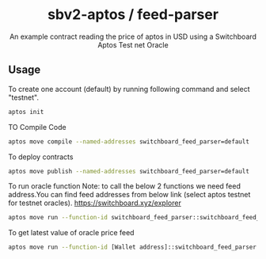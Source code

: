 <div align="center">


  <h1>sbv2-aptos / feed-parser</h1>
  <p>An example contract reading the price of aptos in USD using a Switchboard Aptos Test net Oracle </p>
</div>

## Usage

To create one account (default) by running following command and select "testnet".

```bash
aptos init
```


TO Compile Code

```bash
aptos move compile --named-addresses switchboard_feed_parser=default
```

To deploy contracts
```bash
aptos move publish --named-addresses switchboard_feed_parser=default
```

To run oracle function 
Note: to call the below 2 functions we need feed address.You can find feed addresses from below link (select aptos testnet for testnet oracles).
https://switchboard.xyz/explorer
```bash
aptos move run --function-id switchboard_feed_parser::switchboard_feed_parser::log_aggregator_info --args address:[FEED_ADDRESS]
```
To get latest value of oracle price feed
```bash
aptos move run --function-id [Wallet address]::switchboard_feed_parser::get_latest_price --args address:[FEED_ADDRESS]
```


